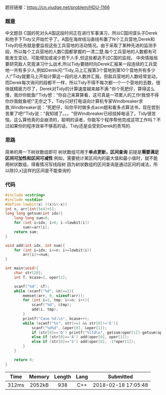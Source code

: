 题目链接：<https://cn.vjudge.net/problem/HDU-1166>

### 题意
中文题目
 C国的死对头A国这段时间正在进行军事演习，所以C国间谍头子Derek和他手下Tidy又开始忙乎了。A国在海岸线沿直线布置了N个工兵营地,Derek和Tidy的任务就是要监视这些工兵营地的活动情况。由于采取了某种先进的监测手段，所以每个工兵营地的人数C国都掌握的一清二楚,每个工兵营地的人数都有可能发生变动，可能增加或减少若干人手,但这些都逃不过C国的监视。
中央情报局要研究敌人究竟演习什么战术,所以Tidy要随时向Derek汇报某一段连续的工兵营地一共有多少人,例如Derek问:“Tidy,马上汇报第3个营地到第10个营地共有多少人!”Tidy就要马上开始计算这一段的总人数并汇报。但敌兵营地的人数经常变动，而Derek每次询问的段都不一样，所以Tidy不得不每次都一个一个营地的去数，很快就精疲力尽了，Derek对Tidy的计算速度越来越不满:"你个死肥仔，算得这么慢，我炒你鱿鱼!”Tidy想：“你自己来算算看，这可真是一项累人的工作!我恨不得你炒我鱿鱼呢!”无奈之下，Tidy只好打电话向计算机专家Windbreaker求救,Windbreaker说：“死肥仔，叫你平时做多点acm题和看多点算法书，现在尝到苦果了吧!”Tidy说："我知错了。。。"但Windbreaker已经挂掉电话了。Tidy很苦恼，这么算他真的会崩溃的，聪明的读者，你能写个程序帮他完成这项工作吗？不过如果你的程序效率不够高的话，Tidy还是会受到Derek的责骂的. 

### 思路
简单的用一下树状数组即可
树状数组可用于**单点更新，区间查询**
前提是**需要满足区间可加性和区间可减性**
例如，需要统计某区间内的最大值和最小值时，就不能用树状数组，得看情况写线段树
因为树状数组的区间查询是通过区间的减法，所以除[0,x]这样的区间是不能查询的

### 代码
```cpp
#include <cstring>
#include <cstdio>
#define lowbit(x) ((x)&(-x))
int n, arr[int(5e4)+5];
long long getsum(int idx){
    long long sum=0;
    for (int i=idx; i>0; i-=lowbit(i))
        sum+=arr[i];
    return sum;
}

void add(int idx, int num){
    for (int i=idx; i<=n; i+=lowbit(i))
        arr[i]+=num;
}

int main(void){
    char str[20];
    int T, kcase=1, oper[2];

    scanf("%d", &T);
    while (scanf("%d", &n)==1){
        memset(arr, 0, sizeof(arr));
        for (int i=1, tmp; i<=n; i++){
            scanf("%d", &tmp);
            add(i, tmp);
        }
        printf("Case %d:\n", kcase++);
        while (scanf("%s", str)==1 && str[0]!='E'){
            scanf("%d%d", &oper[0], &oper[1]);
            if (str[0]=='Q') printf("%lld\n", getsum(oper[1])-getsum(oper[0]-1));
            else if (str[0]=='A') add(oper[0], oper[1]);
            else if (str[0]=='S') add(oper[0], -1*oper[1]);
        }
    }

    return 0;
}

```

Time|Memory|Length|Lang|Submitted
:-:|:-:|:-:|:-:|:-:
312ms|2052kB|938|C++|2018-02-18 17:05:48